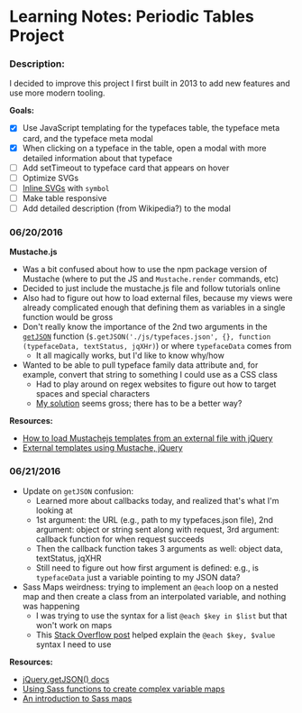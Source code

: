 # Learning Notes: Periodic Tables Project

### Description:
I decided to improve this project I first built in 2013 to add new features and use more modern tooling.

**Goals:**

- [x] Use JavaScript templating for the typefaces table, the typeface meta card, and the typeface meta modal
- [x] When clicking on a typeface in the table, open a modal with more detailed information about that typeface
- [ ] Add setTimeout to typeface card that appears on hover
- [ ] Optimize SVGs
- [ ] [Inline SVGs](https://css-tricks.com/svg-symbol-good-choice-icons/) with `symbol` 
- [ ] Make table responsive
- [ ] Add detailed description (from Wikipedia?) to the modal

### 06/20/2016

**Mustache.js**

- Was a bit confused about how to use the npm package version of Mustache (where to put the JS and `Mustache.render` commands, etc)
- Decided to just include the mustache.js file and follow tutorials online
- Also had to figure out how to load external files, because my views were already complicated enough that defining them as variables in a single function would be gross
- Don't really know the importance of the 2nd two arguments in the [`getJSON`](https://github.com/jessabean/periodic_table_typefaces/blob/6d57ece54b2a39f7d0b17ed55d8bb29dd350bc3c/_layouts/test.html#L53) function (`$.getJSON('./js/typefaces.json', {}, function (typefaceData, textStatus, jqXHr)`) or where `typefaceData` comes from
	- It all magically works, but I'd like to know why/how 
- Wanted to be able to pull typeface family data attribute and, for example, convert that string to something I could use as a CSS class
	- Had to play around on regex websites to figure out how to target spaces and special characters
 	- [My solution](https://github.com/jessabean/periodic_table_typefaces/blob/16db1409730121f37fb419ed0779a660e595ca27/_layouts/test.html#L59) seems gross; there has to be a better way?
 
**Resources:**

- [How to load Mustachejs templates from an external file with jQuery](http://www.levihackwith.com/how-to-load-mustache-js-templates-from-an-external-file-with-jquery/)
- [External templates using Mustache, jQuery](https://devdays.com/2014/05/07/object-javascript-external-templates-using-mustache-jquery/)

### 06/21/2016

- Update on `getJSON` confusion:
	- Learned more about callbacks today, and realized that's what I'm looking at
	- 1st argument: the URL (e.g., path to my typefaces.json file), 2nd argument: object or string sent along with request, 3rd argument: callback function for when request succeeds
	- Then the callback function takes 3 arguments as well: object data, textStatus, jqXHR
	- Still need to figure out how first argument is defined: e.g., is `typefaceData` just a variable pointing to my JSON data?
- Sass Maps weirdness: trying to implement an `@each` loop on a nested map and then create a class from an interpolated variable, and nothing was happening
	- I was trying to use the syntax for a list `@each $key in $list` but that won't work on maps 
	- This [Stack Overflow post](http://stackoverflow.com/questions/32286463/sass-looping-through-nested-list-is-not-a-map-for-map-get) helped explain the `@each $key, $value` syntax I need to use

**Resources:**

- [jQuery.getJSON() docs](http://api.jquery.com/jquery.getjson/)
- [Using Sass functions to create complex variable maps](http://codepen.io/jakealbaugh/post/using-sass-functions-to-access-complex-variable-maps)
- [An introduction to Sass maps](http://webdesign.tutsplus.com/tutorials/an-introduction-to-sass-maps-usage-and-examples--cms-22184)